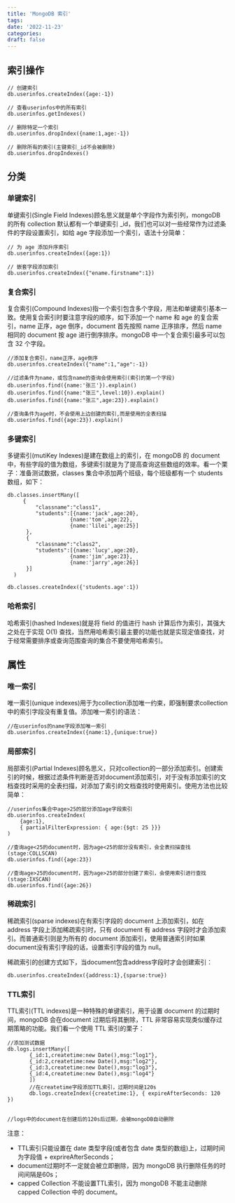 ```yaml
---
title: 'MongoDB 索引'
tags:
date: '2022-11-23'
categories:
draft: false
---
```


## 索引操作

```mongo
// 创建索引
db.userinfos.createIndex({age:-1})

// 查看userinfos中的所有索引
db.userinfos.getIndexes()

// 删除特定一个索引
db.userinfos.dropIndex({name:1,age:-1})

// 删除所有的索引(主键索引_id不会被删除)
db.userinfos.dropIndexes()
```

## 分类

### 单键索引

单键索引(Single Field Indexes)顾名思义就是单个字段作为索引列，mongoDB 的所有 collection 默认都有一个单键索引 _id，我们也可以对一些经常作为过滤条件的字段设置索引，如给 age 字段添加一个索引，语法十分简单：

```
// 为 age 添加升序索引
db.userinfos.createIndex({age:1})

// 嵌套字段添加索引
db.userinfos.createIndex({"ename.firstname":1})
```

### 复合索引

复合索引(Compound Indexes)指一个索引包含多个字段，用法和单键索引基本一致。使用复合索引时要注意字段的顺序，如下添加一个 name 和 age 的复合索引，name 正序，age 倒序，document 首先按照 name 正序排序，然后 name 相同的 document 按 age 进行倒序排序。mongoDB 中一个复合索引最多可以包含 32 个字段。

```
//添加复合索引，name正序，age倒序
db.userinfos.createIndex({"name":1,"age":-1}) 

//过滤条件为name，或包含name的查询会使用索引(索引的第一个字段)
db.userinfos.find({name:'张三'}).explain()
db.userinfos.find({name:"张三",level:10}).explain()
db.userinfos.find({name:"张三",age:23}).explain()

//查询条件为age时，不会使用上边创建的索引,而是使用的全表扫描
db.userinfos.find({age:23}).explain()
```


### 多键索引

多键索引(mutiKey Indexes)是建在数组上的索引，在 mongoDB 的 document 中，有些字段的值为数组，多键索引就是为了提高查询这些数组的效率。看一个栗子：准备测试数据，classes 集合中添加两个班级，每个班级都有一个 students 数组，如下：
```
db.classes.insertMany([
     {
         "classname":"class1",
         "students":[{name:'jack',age:20},
                    {name:'tom',age:22},
                    {name:'lilei',age:25}]
      },
      {
         "classname":"class2",
         "students":[{name:'lucy',age:20},
                    {name:'jim',age:23},
                    {name:'jarry',age:26}]
      }]
  )

db.classes.createIndex({'students.age':1})
```


### 哈希索引

哈希索引(hashed Indexes)就是将 field 的值进行 hash 计算后作为索引，其强大之处在于实现 O(1) 查找，当然用哈希索引最主要的功能也就是实现定值查找，对于经常需要排序或查询范围查询的集合不要使用哈希索引。

## 属性

### 唯一索引
唯一索引(unique indexes)用于为collection添加唯一约束，即强制要求collection中的索引字段没有重复值。添加唯一索引的语法：

```
//在userinfos的name字段添加唯一索引
db.userinfos.createIndex({name:1},{unique:true})
```

### 局部索引

局部索引(Partial Indexes)顾名思义，只对collection的一部分添加索引。创建索引的时候，根据过滤条件判断是否对document添加索引，对于没有添加索引的文档查找时采用的全表扫描，对添加了索引的文档查找时使用索引。使用方法也比较简单：

```
//userinfos集合中age>25的部分添加age字段索引
db.userinfos.createIndex(
    {age:1},
    { partialFilterExpression: { age:{$gt: 25 }}}
)

//查询age<25的document时，因为age<25的部分没有索引，会全表扫描查找(stage:COLLSCAN)
db.userinfos.find({age:23})

//查询age>25的document时，因为age>25的部分创建了索引，会使用索引进行查找(stage:IXSCAN)
db.userinfos.find({age:26})
```

### 稀疏索引
稀疏索引(sparse indexes)在有索引字段的 document 上添加索引，如在 address 字段上添加稀疏索引时，只有 document 有 address 字段时才会添加索引。而普通索引则是为所有的 document 添加索引，使用普通索引时如果 document没有索引字段的话，设置索引字段的值为 null。

稀疏索引的创建方式如下，当document包含address字段时才会创建索引：
```
db.userinfos.createIndex({address:1},{sparse:true})
```

### TTL索引
TTL索引(TTL indexes)是一种特殊的单键索引，用于设置 document 的过期时间，mongoDB 会在document 过期后将其删除，TTL 非常容易实现类似缓存过期策略的功能。我们看一个使用 TTL 索引的栗子：

```
//添加测试数据
db.logs.insertMany([
       {_id:1,createtime:new Date(),msg:"log1"},
       {_id:2,createtime:new Date(),msg:"log2"},
       {_id:3,createtime:new Date(),msg:"log3"},
       {_id:4,createtime:new Date(),msg:"log4"}
       ])
       //在createtime字段添加TTL索引，过期时间是120s
       db.logs.createIndex({createtime:1}, { expireAfterSeconds: 120 })


//logs中的document在创建后的120s后过期，会被mongoDB自动删除
```

注意：
- TTL索引只能设置在 date 类型字段(或者包含 date 类型的数组)上，过期时间为字段值 + exprireAfterSeconds；
- document过期时不一定就会被立即删除，因为 mongoDB 执行删除任务的时间间隔是60s；
- capped Collection 不能设置TTL索引，因为 mongoDB 不能主动删除 capped Collection 中的 document。